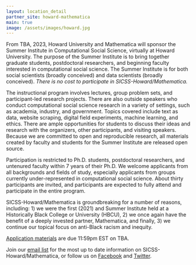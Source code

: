 ```yaml
---
layout: location_detail
partner_site: howard-mathematica
main: true
image: /assets/images/howard.jpg
---
```


From TBA, 2023, Howard University and Mathematica will sponsor the Summer Institute in Computational Social Science, virtually at Howard University. The purpose of the Summer Institute is to bring together graduate students, postdoctoral researchers, and beginning faculty interested in computational social science. The Summer Institute is for both social scientists (broadly conceived) and data scientists (broadly conceived). <i>There is no cost to participate in SICSS-Howard/Mathematica.</i>

The instructional program involves lectures, group problem sets, and participant-led research projects. There are also outside speakers who conduct computational social science research in a variety of settings, such as academia, industry, and government. Topics covered include text as data, website scraping, digital field experiments, machine learning, and ethics. There are ample opportunities for students to discuss their ideas and research with the organizers, other participants, and visiting speakers. Because we are committed to open and reproducible research, all materials created by faculty and students for the Summer Institute are released open source.

Participation is restricted to Ph.D. students, postdoctoral researchers, and untenured faculty within 7 years of their Ph.D. We welcome applicants from all backgrounds and fields of study, especially applicants from groups currently under-represented in computational social science. About thirty participants are invited, and participants are expected to fully attend and participate in the entire program.

SICSS-Howard/Mathematica is groundbreaking for a number of reasons, including: 1) we were the first (2021) and Summer Institute held at a Historically Black College or University (HBCU), 2) we once again have the benefit of a deeply invested partner, Mathematica, and finally, 3) we continue our topical focus on anti-Black racism and inequity.

[Application materials](https://compsocialscience.github.io/summer-institute/2023/howard-mathematica/apply) are due 11:59pm EST on TBA.

Join our [email list](https://docs.google.com/forms/d/e/1FAIpQLSfD7YNUdhhngu4glivO2CAzKX1ief6p2Yyj2B49cdwgk-qwCA/viewform) for the most up to date information on SICSS-Howard/Mathematica, or follow us on [Facebook](https://www.facebook.com/SICSS.Howard.Mathematica) and [Twitter](https://twitter.com/sicss_howard).
